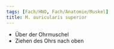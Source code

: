 ```yaml
---
tags: [Fach/HNO, Fach/Anatomie/Muskel]
title: M. auricularis superior
---
```

*   Über der Ohrmuschel
*   Ziehen des Ohrs nach oben